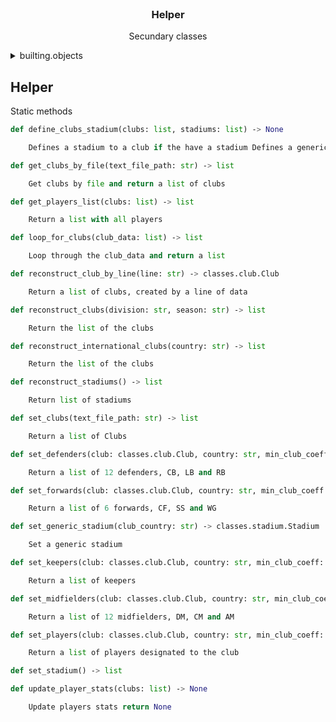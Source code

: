 <br />
<!-- The header -->
<div align="center">
  <h3 align="center">Helper</h3>

  <p align="center">
    Secundary classes
    <br />
</div>

<!-- builting -->
<details>
	<summary>builting.objects</summary>
	<ol>
		<li><a href="#generate-class">Helper</a></li>
	</ol>
</details>


## Helper

Static methods
```py
def define_clubs_stadium(clubs: list, stadiums: list) ‑> None

    Defines a stadium to a club if the have a stadium Defines a generic stadium to a club if he dosent have one
```

```py
def get_clubs_by_file(text_file_path: str) ‑> list

    Get clubs by file and return a list of clubs

``` 
```py
def get_players_list(clubs: list) ‑> list

    Return a list with all players
```     
```py
def loop_for_clubs(club_data: list) ‑> list

    Loop through the club_data and return a list
```     
```py
def reconstruct_club_by_line(line: str) ‑> classes.club.Club

    Return a list of clubs, created by a line of data
```     
```py
def reconstruct_clubs(division: str, season: str) ‑> list

    Return the list of the clubs
```     
```py
def reconstruct_international_clubs(country: str) ‑> list

    Return the list of the clubs
```     
```py
def reconstruct_stadiums() ‑> list

    Return list of stadiums
```     
```py
def set_clubs(text_file_path: str) ‑> list

    Return a list of Clubs
```     
```py
def set_defenders(club: classes.club.Club, country: str, min_club_coeff: int, max_club_coeff: int, length=12) ‑> list

    Return a list of 12 defenders, CB, LB and RB
```     
```py
def set_forwards(club: classes.club.Club, country: str, min_club_coeff: int, max_club_coeff: int, length=6) ‑> list

    Return a list of 6 forwards, CF, SS and WG
```     
```py
def set_generic_stadium(club_country: str) ‑> classes.stadium.Stadium

    Set a generic stadium
```     
```py
def set_keepers(club: classes.club.Club, country: str, min_club_coeff: int, max_club_coeff: int, length=3) ‑> list

    Return a list of keepers
```     
```py
def set_midfielders(club: classes.club.Club, country: str, min_club_coeff: int, max_club_coeff: int, length=12) ‑> list

    Return a list of 12 midfielders, DM, CM and AM
```     
```py
def set_players(club: classes.club.Club, country: str, min_club_coeff: int, max_club_coeff: int) ‑> list

    Return a list of players designated to the club
```     
```py
def set_stadium() ‑> list
```     
```py
def update_player_stats(clubs: list) ‑> None

    Update players stats return None
```